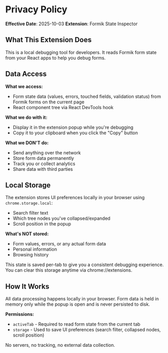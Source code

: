 # Privacy Policy

**Effective Date**: 2025-10-03
**Extension**: Formik State Inspector

## What This Extension Does

This is a local debugging tool for developers. It reads Formik form state from your React apps to help you debug forms.

## Data Access

**What we access:**
- Form state data (values, errors, touched fields, validation status) from Formik forms on the current page
- React component tree via React DevTools hook

**What we do with it:**
- Display it in the extension popup while you're debugging
- Copy it to your clipboard when you click the "Copy" button

**What we DON'T do:**
- Send anything over the network
- Store form data permanently
- Track you or collect analytics
- Share data with third parties

## Local Storage

The extension stores UI preferences locally in your browser using `chrome.storage.local`:
- Search filter text
- Which tree nodes you've collapsed/expanded
- Scroll position in the popup

**What's NOT stored:**
- Form values, errors, or any actual form data
- Personal information
- Browsing history

This state is saved per-tab to give you a consistent debugging experience. You can clear this storage anytime via chrome://extensions.

## How It Works

All data processing happens locally in your browser. Form data is held in memory only while the popup is open and is never persisted to disk.

**Permissions:**
- `activeTab` - Required to read form state from the current tab
- `storage` - Used to save UI preferences (search filter, collapsed nodes, scroll position)

No servers, no tracking, no external data collection.